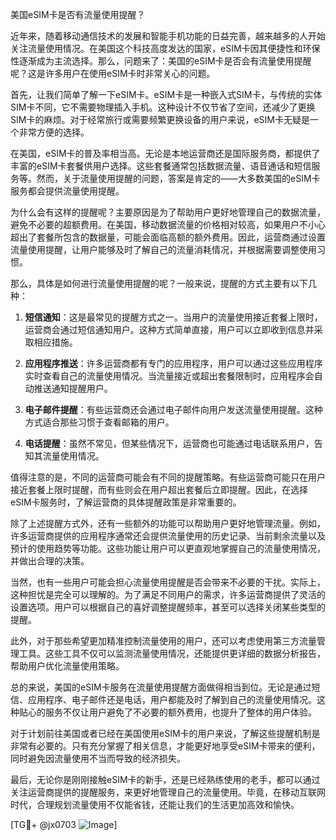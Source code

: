 美国eSIM卡是否有流量使用提醒？

近年来，随着移动通信技术的发展和智能手机功能的日益完善，越来越多的人开始关注流量使用情况。在美国这个科技高度发达的国家，eSIM卡因其便捷性和环保性逐渐成为主流选择。那么，问题来了：美国的eSIM卡是否会有流量使用提醒呢？这是许多用户在使用eSIM卡时非常关心的问题。

首先，让我们简单了解一下eSIM卡。eSIM卡是一种嵌入式SIM卡，与传统的实体SIM卡不同，它不需要物理插入手机。这种设计不仅节省了空间，还减少了更换SIM卡的麻烦。对于经常旅行或需要频繁更换设备的用户来说，eSIM卡无疑是一个非常方便的选择。

在美国，eSIM卡的普及率相当高。无论是本地运营商还是国际服务商，都提供了丰富的eSIM卡套餐供用户选择。这些套餐通常包括数据流量、语音通话和短信服务等。然而，关于流量使用提醒的问题，答案是肯定的——大多数美国的eSIM卡服务都会提供流量使用提醒。

为什么会有这样的提醒呢？主要原因是为了帮助用户更好地管理自己的数据流量，避免不必要的超额费用。在美国，移动数据流量的价格相对较高，如果用户不小心超出了套餐所包含的数据量，可能会面临高额的额外费用。因此，运营商通过设置流量使用提醒，让用户能够及时了解自己的流量消耗情况，并根据需要调整使用习惯。

那么，具体是如何进行流量使用提醒的呢？一般来说，提醒的方式主要有以下几种：

1. **短信通知**：这是最常见的提醒方式之一。当用户的流量使用接近套餐上限时，运营商会通过短信通知用户。这种方式简单直接，用户可以立即收到信息并采取相应措施。

2. **应用程序推送**：许多运营商都有专门的应用程序，用户可以通过这些应用程序实时查看自己的流量使用情况。当流量接近或超出套餐限制时，应用程序会自动推送通知提醒用户。

3. **电子邮件提醒**：有些运营商还会通过电子邮件向用户发送流量使用提醒。这种方式适合那些习惯于查看邮箱的用户。

4. **电话提醒**：虽然不常见，但某些情况下，运营商也可能通过电话联系用户，告知其流量使用情况。

值得注意的是，不同的运营商可能会有不同的提醒策略。有些运营商可能只在用户接近套餐上限时提醒，而有些则会在用户超出套餐后立即提醒。因此，在选择eSIM卡服务时，了解运营商的具体提醒政策是非常重要的。

除了上述提醒方式外，还有一些额外的功能可以帮助用户更好地管理流量。例如，许多运营商提供的应用程序通常还会提供流量使用的历史记录、当前剩余流量以及预计的使用趋势等功能。这些功能让用户可以更直观地掌握自己的流量使用情况，并做出合理的决策。

当然，也有一些用户可能会担心流量使用提醒是否会带来不必要的干扰。实际上，这种担忧是完全可以理解的。为了满足不同用户的需求，许多运营商提供了灵活的设置选项。用户可以根据自己的喜好调整提醒频率，甚至可以选择关闭某些类型的提醒。

此外，对于那些希望更加精准控制流量使用的用户，还可以考虑使用第三方流量管理工具。这些工具不仅可以监测流量使用情况，还能提供更详细的数据分析报告，帮助用户优化流量使用策略。

总的来说，美国的eSIM卡服务在流量使用提醒方面做得相当到位。无论是通过短信、应用程序、电子邮件还是电话，用户都能及时了解到自己的流量使用情况。这种贴心的服务不仅让用户避免了不必要的额外费用，也提升了整体的用户体验。

对于计划前往美国或者已经在美国使用eSIM卡的用户来说，了解这些提醒机制是非常有必要的。只有充分掌握了相关信息，才能更好地享受eSIM卡带来的便利，同时避免因流量使用不当而导致的经济损失。

最后，无论你是刚刚接触eSIM卡的新手，还是已经熟练使用的老手，都可以通过关注运营商提供的提醒服务，来更好地管理自己的流量使用。毕竟，在移动互联网时代，合理规划流量使用不仅能省钱，还能让我们的生活更加高效和愉快。

[TG💪+ @jx0703 ![Image](https://github.com/user-attachments/assets/dbca1d08-cadb-493c-b0ec-ad6f7a83f270)]